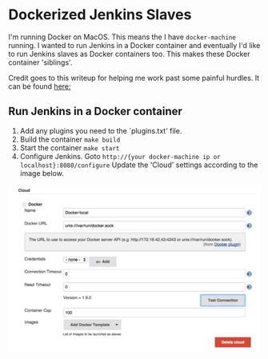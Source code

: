 # Dockerized Jenkins Slaves

I'm running Docker on MacOS. This means the I have `docker-machine` running. I wanted to run Jenkins in a Docker container and eventually I'd like to run Jenkins slaves as Docker containers too. This makes these Docker container 'siblings'.


Credit goes to this writeup for helping me work past some painful hurdles. It can be found [here:](
http://container-solutions.com/running-docker-in-jenkins-in-docker/)

## Run Jenkins in a Docker container 

 1. Add any plugins you need to the `plugins.txt' file.
 1. Build the container `make build`
 1. Start the container `make start`
 1. Configure Jenkins. Goto `http://{your docker-machine ip or localhost}:8080/configure`
    Update the 'Cloud' settings according to the image below.

<img src="docs/images/jenkins-cloud.png"/>
